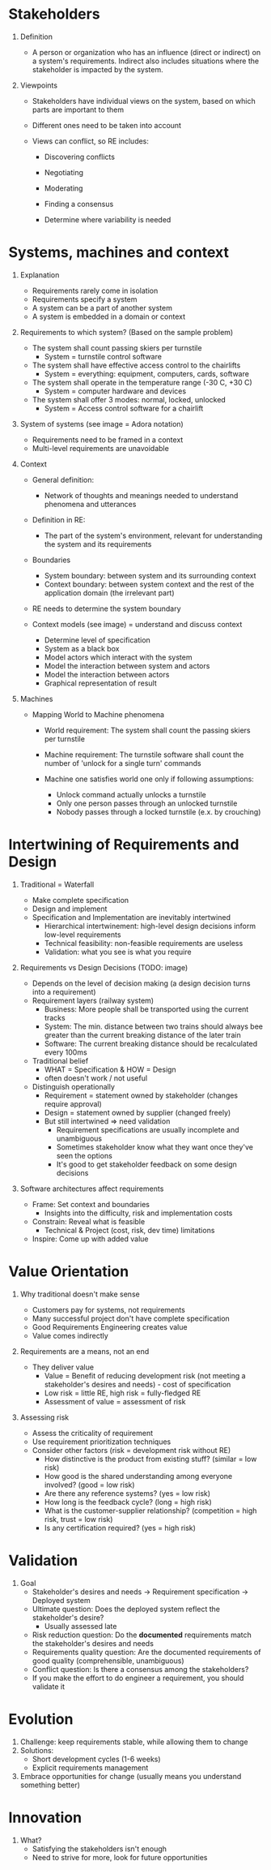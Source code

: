 # Stakeholders
1. Definition
    - A person or organization who has an influence (direct or indirect) on a system's requirements.
          Indirect also includes situations where the stakeholder is impacted by the system.

1. Viewpoints
    - Stakeholders have individual views on the system, based on which parts are important to them
    - Different ones need to be taken into account
        
    - Views can conflict, so RE includes:
        * Discovering conflicts
        * Negotiating
        * Moderating
        * Finding a consensus

        * Determine where variability is needed



# Systems, machines and context
1. Explanation
    - Requirements rarely come in isolation
    - Requirements specify a system
    - A system can be a part of another system
    - A system is embedded in a domain or context

1. Requirements to which system? (Based on the sample problem)
    - The system shall count passing skiers per turnstile
        * System = turnstile control software
    - The system shall have effective access control to the chairlifts
        * System = everything: equipment, computers, cards, software
    - The system shall operate in the temperature range (-30 C, +30 C)
        * System = computer hardware and devices
    - The system shall offer 3 modes: normal, locked, unlocked
        * System = Access control software for a chairlift

1. System of systems (see image = Adora notation)
    - Requirements need to be framed in a context
    - Multi-level requirements are unavoidable

1. Context
    - General definition:
        * Network of thoughts and meanings needed to understand phenomena and utterances
    - Definition in RE:
        * The part of the system's environment, relevant for understanding the system and its requirements

    - Boundaries
        * System boundary: between system and its surrounding context
        * Context boundary: between system context and the rest of the application domain (the irrelevant part)

    - RE needs to determine the system boundary
        
    - Context models (see image) = understand and discuss context
        * Determine level of specification
        * System as a black box
        * Model actors which interact with the system
        * Model the interaction between system and actors
        * Model the interaction between actors
        * Graphical representation of result

1. Machines
    - Mapping World to Machine phenomena
        * World requirement: The system shall count the passing skiers per turnstile
        * Machine requirement: The turnstile software shall count the number of 'unlock for a single turn' commands

        * Machine one satisfies world one only if following assumptions:
            + Unlock command actually unlocks a turnstile
            + Only one person passes through an unlocked turnstile
            + Nobody passes through a locked turnstile (e.x. by crouching)



# Intertwining of Requirements and Design
1. Traditional = Waterfall
    - Make complete specification
    - Design and implement
    - Specification and Implementation are inevitably intertwined
        * Hierarchical intertwinement: high-level design decisions inform low-level requirements
        * Technical feasibility: non-feasible requirements are useless
        * Validation: what you see is what you require

1. Requirements vs Design Decisions (TODO: image)
    - Depends on the level of decision making (a design decision turns into a requirement)
    - Requirement layers (railway system)
        * Business: More people shall be transported using the current tracks
        * System: The min. distance between two trains should always bee greater than the current breaking distance of the later train
        * Software: The current breaking distance should be recalculated every 100ms
    - Traditional belief
        * WHAT = Specification & HOW = Design
        * often doesn't work / not useful
    - Distinguish operationally
        * Requirement = statement owned by stakeholder (changes require approval)
        * Design = statement owned by supplier (changed freely)
        * But still intertwined => need validation
            + Requirement specifications are usually incomplete and unambiguous
            + Sometimes stakeholder know what they want once they've seen the options
            + It's good to get stakeholder feedback on some design decisions
1. Software architectures affect requirements
    - Frame: Set context and boundaries
        * Insights into the difficulty, risk and implementation costs
    - Constrain: Reveal what is feasible
        * Technical & Project (cost, risk, dev time) limitations
    - Inspire: Come up with added value



# Value Orientation
1. Why traditional doesn't make sense
    - Customers pay for systems, not requirements
    - Many successful project don't have complete specification
    - Good Requirements Engineering creates value
    - Value comes indirectly

1. Requirements are a means, not an end
    - They deliver value
        * Value = Benefit of reducing development risk (not meeting a stakeholder's desires and needs) - cost of specification
        * Low risk = little RE, high risk = fully-fledged RE
        * Assessment of value = assessment of risk

1. Assessing risk
    - Assess the criticality of requirement
    - Use requirement prioritization techniques
    - Consider other factors (risk = development risk without RE)
        * How distinctive is the product from existing stuff? (similar = low risk)
        * How good is the shared understanding among everyone involved? (good = low risk)
        * Are there any reference systems? (yes = low risk)
        * How long is the feedback cycle? (long = high risk)
        * What is the customer-supplier relationship? (competition = high risk, trust = low risk)
        * Is any certification required? (yes = high risk)



# Validation
1. Goal
    - Stakeholder's desires and needs -> Requirement specification -> Deployed system
    - Ultimate question: Does the deployed system reflect the stakeholder's desire?
        * Usually assessed late
    - Risk reduction question: Do the **documented** requirements match the stakeholder's desires and needs
    - Requirements quality question: Are the documented requirements of good quality (comprehensible, unambiguous)
    - Conflict question: Is there a consensus among the stakeholders?
    - If you make the effort to do engineer a requirement, you should validate it



# Evolution
1. Challenge: keep requirements stable, while allowing them to change
1. Solutions:
    - Short development cycles (1-6 weeks)
    - Explicit requirements management
1. Embrace opportunities for change (usually means you understand something better)



# Innovation
1. What?
    - Satisfying the stakeholders isn't enough
    - Need to strive for more, look for future opportunities
